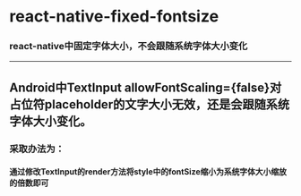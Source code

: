 # react-native-fixed-fontsize
### react-native中固定字体大小，不会跟随系统字体大小变化

---
Android中TextInput allowFontScaling={false}对 占位符placeholder的文字大小无效，还是会跟随系统字体大小变化。
---

### 采取办法为：

#### 通过修改TextInput的render方法将style中的fontSize缩小为系统字体大小缩放的倍数即可

